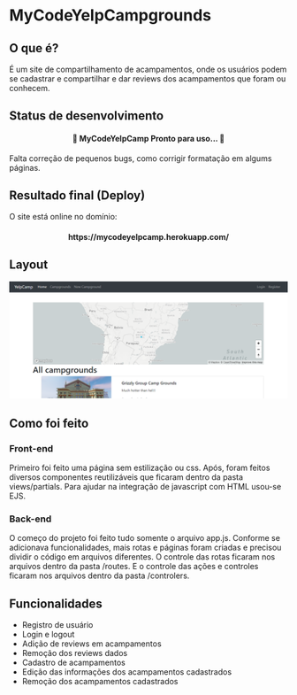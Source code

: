# MyCodeYelpCampgrounds
## O que é?
<p>
  É um site de compartilhamento de acampamentos, onde os usuários podem se cadastrar e compartilhar e dar reviews dos acampamentos que foram ou conhecem.
</p>

## Status de desenvolvimento
<h4 align="center"> 
	🚧  MyCodeYelpCamp Pronto para uso...  🚧
</h4>
<p>
Falta correção de pequenos bugs, como corrigir formatação em algums páginas.
</p>

## Resultado final (Deploy)
<p>
	O site está online no domínio:
	<h4 align="center"> 
	https://mycodeyelpcamp.herokuapp.com/
</h4>
</p>


## Layout
<p>
	<img src="./campgrounds.png">
</p>
	
## Como foi feito
### Front-end
<p>
	Primeiro foi feito uma página sem estilização ou css. 
	Após, foram feitos diversos componentes reutilizáveis que ficaram dentro da pasta views/partials.
	Para ajudar na integração de javascript com HTML usou-se EJS.
</p>

### Back-end
<p>
	O começo do projeto foi feito tudo somente o arquivo app.js. 
	Conforme se adicionava funcionalidades, mais rotas e páginas foram criadas e precisou dividir o código em arquivos diferentes.
	O controle das rotas ficaram nos arquivos dentro da pasta /routes. E o controle das ações e controles ficaram nos arquivos dentro da pasta /controlers.
</p>

## Funcionalidades
<ul>
	<li>Registro de usuário</li>
	<li>Login e logout</li>
	<li>Adição de reviews em acampamentos</li>
	<li>Remoção dos reviews dados</li>
	<li>Cadastro de acampamentos</li>
	<li>Edição das informações dos acampamentos cadastrados</li>
	<li>Remoção dos acampamentos cadastrados</li>
	</ul>
